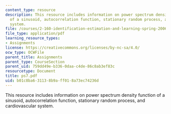 ```yaml
---
content_type: resource
description: This resource includes information on power spectrum density function
  of a sinusoid, autocorrelation function, stationary random process, and cardiovascular
  system.
file: /courses/2-160-identification-estimation-and-learning-spring-2006/b01c8ba631138b9aff018a73ec74236d_ps7.pdf
file_type: application/pdf
learning_resource_types:
- Assignments
license: https://creativecommons.org/licenses/by-nc-sa/4.0/
ocw_type: OCWFile
parent_title: Assignments
parent_type: CourseSection
parent_uid: 759dd49e-b336-0daa-c4de-86c8ab3ef83c
resourcetype: Document
title: ps7.pdf
uid: b01c8ba6-3113-8b9a-ff01-8a73ec74236d
---
```

This resource includes information on power spectrum density function of a sinusoid, autocorrelation function, stationary random process, and cardiovascular system.